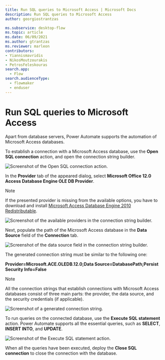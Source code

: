 ```yaml
---
title: Run SQL queries to Microsoft Access | Microsoft Docs
description: Run SQL queries to Microsoft Access
author: georgiostrantzas

ms.subservice: desktop-flow
ms.topic: article
ms.date: 06/09/2021
ms.author: gtrantzas
ms.reviewer: marleon
contributors:
- Yiannismavridis
- NikosMoutzourakis
- PetrosFeleskouras
search.app: 
  - Flow
search.audienceType: 
  - flowmaker
  - enduser
---
```


# Run SQL queries to Microsoft Access

Apart from database servers, Power Automate supports the automation of Microsoft Access databases.

To establish a connection with a Microsoft Access database, use the **Open SQL connection** action, and open the connection string builder.

![Screenshot of the Open SQL connection action.](media/sql-queries-microsoft-access/open-sql-connection-action.png)

In the **Provider** tab of the appeared dialog, select **Microsoft Office 12.0 Access Database Engine OLE DB Provider**.

> [!NOTE]
> If the presented provider is missing from the available options, you have to download and install [Microsoft Access Database Engine 2010 Redistributable](https://www.microsoft.com/download/details.aspx?id=13255).

![Screenshot of the available providers in the connection string builder.](media/sql-queries-microsoft-access/provider-connection-string-builder.png)


Next, populate the path of the Microsoft Access database in the **Data Source** field of the **Connection** tab.

![Screenshot of the data source field in the connection string builder.](media/sql-queries-microsoft-access/data-source-connection-string-builder.png)

The generated connection string must be similar to the following one:

**Provider=Microsoft.ACE.OLEDB.12.0;Data Source=DatabasePath;Persist Security Info=False**

> [!NOTE]
> All the connection strings that establish connections with Microsoft Access databases consist of three main parts: the provider, the data source, and the security credentials (if applicable).

![Screenshot of a generated connection string.](media/sql-queries-microsoft-access/generated-connection-string.png)

To run queries on the connected database, use the **Execute SQL statement** action. Power Automate supports all the essential queries, such as **SELECT**, **INSERT INTO**, and **UPDATE**.

![Screenshot of the Execute SQL statement action.](media/sql-queries-microsoft-access/execute-sql-statement-action.png)

When all the queries have been executed, deploy the **Close SQL connection** to close the connection with the database.